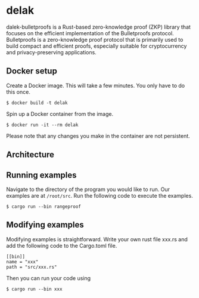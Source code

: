 # delak

dalek-bulletproofs is a Rust-based zero-knowledge proof (ZKP) library that focuses on the efficient implementation of the Bulletproofs protocol. Bulletproofs is a zero-knowledge proof protocol that is primarily used to build compact and efficient proofs, especially suitable for cryptocurrency and privacy-preserving applications.



## Docker setup

Create a Docker image. This will take a few minutes. You only have to do 
this once.
```
$ docker build -t delak
```

Spin up a Docker container from the image.
```
$ docker run -it --rm delak
```

Please note that any changes you make in the container are not persistent. 

## Architecture

## Running examples

Navigate to the directory of the program you would like to run.
Our examples are at `/root/src`.
Run the following code to execute the examples.
```
$ cargo run --bin rangeproof
```

## Modifying examples
Modifying examples is straightforward. Write your own rust file xxx.rs and add the following code to the Cargo.toml file.
```
[[bin]]
name = "xxx"
path = "src/xxx.rs"
```
Then you can run your code using
```
$ cargo run --bin xxx
```


